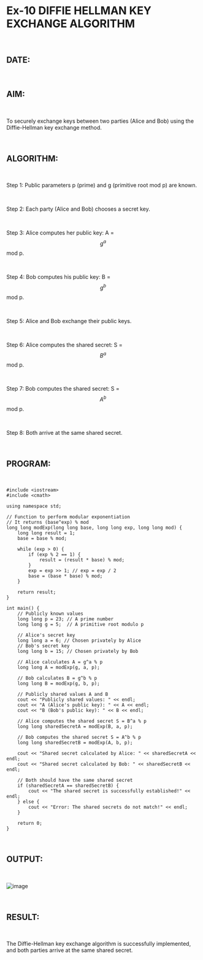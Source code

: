 # Ex-10 DIFFIE HELLMAN KEY EXCHANGE ALGORITHM 

<br>

## DATE:

<br>

## AIM:

<br>

To securely exchange keys between two parties (Alice and Bob) using the Diffie-Hellman key exchange method.

<br>

## ALGORITHM:

<br>

Step 1: Public parameters p (prime) and g (primitive root mod p) are known.

<br>

Step 2: Each party (Alice and Bob) chooses a secret key.

<br>

Step 3: Alice computes her public key: A = $$g^a$$ mod p.

<br>

Step 4: Bob computes his public key: B = $$g^b$$ mod p.

<br>

Step 5: Alice and Bob exchange their public keys.

<br>

Step 6: Alice computes the shared secret: S = $$B^a$$ mod p.

<br>

Step 7: Bob computes the shared secret: S = $$A^b$$ mod p.

<br>

Step 8: Both arrive at the same shared secret.

<br>

## PROGRAM:

<br>

```
#include <iostream>
#include <cmath>

using namespace std;

// Function to perform modular exponentiation
// It returns (base^exp) % mod
long long modExp(long long base, long long exp, long long mod) {
    long long result = 1;
    base = base % mod;
    
    while (exp > 0) {
        if (exp % 2 == 1) {
            result = (result * base) % mod;
        }
        exp = exp >> 1; // exp = exp / 2
        base = (base * base) % mod;
    }
    
    return result;
}

int main() {
    // Publicly known values
    long long p = 23; // A prime number
    long long g = 5;  // A primitive root modulo p

    // Alice's secret key
    long long a = 6; // Chosen privately by Alice
    // Bob's secret key
    long long b = 15; // Chosen privately by Bob

    // Alice calculates A = g^a % p
    long long A = modExp(g, a, p);

    // Bob calculates B = g^b % p
    long long B = modExp(g, b, p);

    // Publicly shared values A and B
    cout << "Publicly shared values: " << endl;
    cout << "A (Alice's public key): " << A << endl;
    cout << "B (Bob's public key): " << B << endl;

    // Alice computes the shared secret S = B^a % p
    long long sharedSecretA = modExp(B, a, p);

    // Bob computes the shared secret S = A^b % p
    long long sharedSecretB = modExp(A, b, p);

    cout << "Shared secret calculated by Alice: " << sharedSecretA << endl;
    cout << "Shared secret calculated by Bob: " << sharedSecretB << endl;

    // Both should have the same shared secret
    if (sharedSecretA == sharedSecretB) {
        cout << "The shared secret is successfully established!" << endl;
    } else {
        cout << "Error: The shared secrets do not match!" << endl;
    }

    return 0;
}
```

<br>

## OUTPUT:

<br>

![image](https://github.com/user-attachments/assets/3078b326-b365-45e6-b00b-16a9bca0f349)

<br>

## RESULT:


<br>

The Diffie-Hellman key exchange algorithm is successfully implemented, and both parties arrive at the same shared secret.
